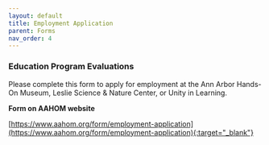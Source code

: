 ```yaml
---
layout: default
title: Employment Application
parent: Forms
nav_order: 4
---
```


### Education Program Evaluations


Please complete this form to apply for employment at the Ann Arbor Hands-On Museum, Leslie Science & Nature Center, or Unity in Learning.

**Form on AAHOM website**

[https://www.aahom.org/form/employment-application](https://www.aahom.org/form/employment-application){:target="_blank"}